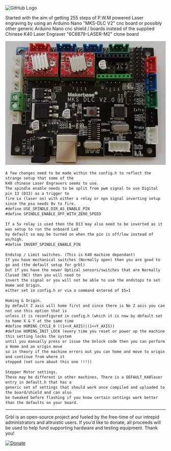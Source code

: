 ![GitHub Logo](https://github.com/gnea/gnea-Media/blob/master/Grbl%20Logo/Grbl%20Logo%20250px.png?raw=true)

Started with the aim of getting 255 steps of P.W.M powered Laser engraving by using an Arduino Nano "MKS-DLC V2" cnc board or possibly other generic Arduino Nano cnc shield / boards instead of the supplied Chinese K40 Laser Engraver "6C6879-LASER-M2" clone board

![mks_dlc_v2 controller](https://github.com/CBDesignS/grbl/blob/master/doc/mks_dlc_v2.png?raw=true)

```
A few changes need to be made within the config.h to reflect the strange setup that some of the 
K40 chinese Laser Engravers seems to use.
The spindle enable needs to be split from pwm signal to use Digital pin 13 (D13) as a trigger to 
fire Lo (laser on) with either a relay or npn signal inverting setup since the psu needs 0v to fire.
#define USE_SPINDLE_DIR_AS_ENABLE_PIN
#define SPINDLE_ENABLE_OFF_WITH_ZERO_SPEED

If a 5v relay is used then the D13 may also need to be inverted as it was setup to run the onboard Led 
by default so may be turned on when the pin is off/low instead of on/high. 
#define INVERT_SPINDLE_ENABLE_PIN

Endstop / Limit switches. (This is K40 machine dependant) 
If you have mechanical switches (Normally open) then you are good to go and (the default setup for grbl)
but if you have the newer Optical sensors/switches that are Normally Closed (NC) then you will need to 
invert the signal or you will not be able to use the endstops to set Home and Origin. 
either set in config.h or via a command entered of $5=1

Homing & Origin.
by default Z axis will home first and since there is No Z axis you can not use this option that is 
unless it is reconfigured in config.h (which it is now by default set to home X & Y at the same time
#define HOMING_CYCLE_0 ((1<<X_AXIS)|(1<<Y_AXIS))
#define HOMING_INIT_LOCK (every time you reset or power up the machine this setting locks the system
until you manually press or issue the Unlock code then you can perform a Home and an origin move
so in theory if the machine errors out you can home and move to origin and continue from where it
stopped (not sure about this one !!!))

Stepper Motor settings.
These may be different in other machines, There is a DEFAULT_K40laser entry in default.h that has a 
generic set of settings that should work once compiled and uploaded to the board/shield and can also
be tweaked before flashing if you know certain settings work better than the defaults on your board.

```

-------------
Grbl is an open-source project and fueled by the free-time of our intrepid administrators and altruistic users. If you'd like to donate, all proceeds will be used to help fund supporting hardware and testing equipment. Thank you!

[![Donate](https://www.paypalobjects.com/en_US/i/btn/btn_donate_LG.gif)](https://www.paypal.com/cgi-bin/webscr?cmd=_s-xclick&hosted_button_id=CUGXJHXA36BYW)
